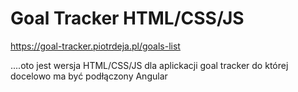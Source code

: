 # Goal Tracker HTML/CSS/JS

https://goal-tracker.piotrdeja.pl/goals-list

....oto jest wersja HTML/CSS/JS dla aplickacji goal tracker do której docelowo ma być podłączony Angular

